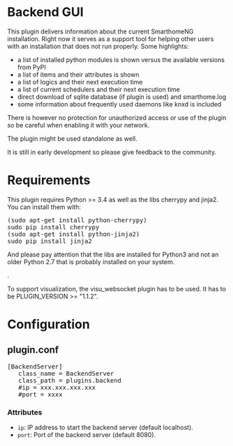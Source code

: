 # Backend GUI

This plugin delivers information about the current SmarthomeNG installation. Right now it serves as a support tool for helping other users with an installation that does not run properly. Some highlights:

* a list of installed python modules is shown versus the available versions from PyPI
* a list of items and their attributes is shown
* a list of logics and their next execution time
* a list of current schedulers and their next execution time
* direct download of sqlite database (if plugin is used) and smarthome.log
* some information about frequently used daemons like knxd is included

There is however no protection for unauthorized access or use of the plugin so be careful when enabling it with your network.

The plugin might be used standalone as well.

It is still in early development so please give feedback to the community.

# Requirements
This plugin requires Python >= 3.4 as well as the libs cherrypy and jinja2. You can install them with:
<pre>
(sudo apt-get install python-cherrypy)
sudo pip install cherrypy
(sudo apt-get install python-jinja2)
sudo pip install jinja2
</pre>
And please pay attention that the libs are installed for Python3 and not an older Python 2.7 that is probably installed on your system.

.

To support visualization, the visu_websocket plugin has to be used. It has to be PLUGIN_VERSION >= "1.1.2".


# Configuration

## plugin.conf
<pre>
[BackendServer]
   class_name = BackendServer
   class_path = plugins.backend
   #ip = xxx.xxx.xxx.xxx
   #port = xxxx
</pre>

### Attributes
  * `ip`: IP address to start the backend server (default localhost).
  * `port`: Port of the backend server (default 8080).
